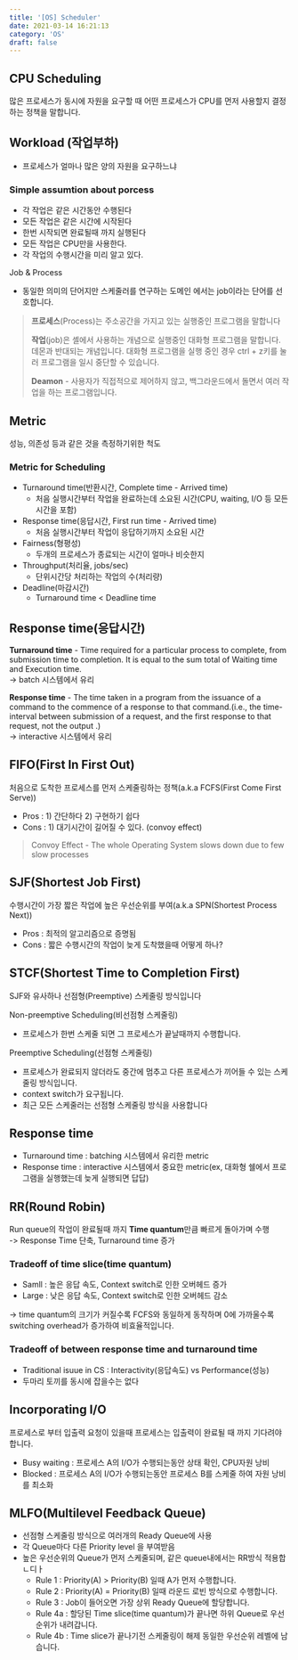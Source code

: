 ```yaml
---
title: '[OS] Scheduler'
date: 2021-03-14 16:21:13
category: 'OS'
draft: false
---
```


## CPU Scheduling

많은 프로세스가 동시에 자원을 요구할 때 어떤 프로세스가 CPU를 먼저 사용할지 결정하는 정책을 말합니다.

## Workload (작업부하)

- 프로세스가 얼마나 많은 양의 자원을 요구하느냐

### Simple assumtion about porcess

- 각 작업은 같은 시간동안 수행된다
- 모든 작업은 같은 시간에 시작된다
- 한번 시작되면 완료될때 까지 실행된다
- 모든 작업은 CPU만을 사용한다.
- 각 작업의 수행시간을 미리 알고 있다.

Job & Process

- 동일한 의미의 단어지만 스케줄러를 연구하는 도메인 에서는 job이라는 단어를 선호합니다.

>**프로세스**(Process)는 주소공간을 가지고 있는 실행중인 프로그램을 말합니다
>
>**작업**(job)은 셸에서 사용하는 개념으로 실행중인 대화형 프로그램을 말합니다. 데몬과 반대되는 개념입니다. 대화형 프로그램을 실행 중인 경우 ctrl + z키를 눌러 프로그램을 일시 중단할 수 있습니다.  
>
>**Deamon** - 사용자가 직접적으로 제어하지 않고, 백그라운드에서 돌면서 여러 작업을 하는 프로그램입니다.

## Metric

성능, 의존성 등과 같은 것을 측정하기위한 척도

### Metric for Scheduling

- Turnaround time(반환시간, Complete time - Arrived time)
  - 처음 실행시간부터 작업을 완료하는데 소요된 시간(CPU, waiting, I/O 등 모든 시간을 포함)
- Response time(응답시간, First run time - Arrived time)
  - 처음 실행시간부터 작업이 응답하기까지 소요된 시간
- Fairness(형평성)
  - 두개의 프로세스가 종료되는 시간이 얼마나 비슷한지
- Throughput(처리율, jobs/sec)
  - 단위시간당 처리하는 작업의 수(처리량)
- Deadline(마감시간)
  - Turnaround time < Deadline time

## Response time(응답시간)

**Turnaround time** - Time required for a particular process to complete, from submission time to completion. It is equal to the sum total of Waiting time and Execution time.  
-> batch 시스템에서 유리

**Response time** - The time taken in a program from the issuance of a command to the commence of a response to that command.(i.e., the time-interval between submission of a request, and the first response to that request, not the output .)  
-> interactive 시스템에서 유리

## FIFO(First In First Out)

처음으로 도착한 프로세스를 먼저 스케줄링하는 정책(a.k.a FCFS(First Come First Serve))

- Pros : 1) 간단하다 2) 구현하기 쉽다
- Cons : 1) 대기시간이 길어질 수 있다. (convoy effect)

>Convoy Effect -  The whole Operating System slows down due to few slow processes

## SJF(Shortest Job First)

수행시간이 가장 짧은 작업에 높은 우선순위를 부여(a.k.a SPN(Shortest Process Next))

- Pros : 최적의 알고리즘으로 증명됨
- Cons : 짧은 수행시간의 작업이 늦게 도착했을때 어떻게 하나?

## STCF(Shortest Time to Completion First)

SJF와 유사하나 선점형(Preemptive) 스케줄링 방식입니다

Non-preemptive Scheduling(비선점형 스케줄링)

- 프로세스가 한번 스케줄 되면 그 프로세스가 끝날때까지 수행합니다.

Preemptive Scheduling(선점형 스케줄링)

- 프로세스가 완료되지 않더라도 중간에 멈추고 다른 프로세스가 끼어들 수 있는 스케줄링 방식입니다.
- context switch가 요구됩니다.
- 최근 모든 스케줄러는 선점형 스케줄링 방식을 사용합니다

## Response time

- Turnaround time : batching 시스템에서 유리한 metric
- Response time : interactive 시스템에서 중요한 metric(ex, 대화형 쉘에서 프로그램을 실행했는데 늦게 실행되면 답답)

## RR(Round Robin)

Run queue의 작업이 완료될때 까지 **Time quantum**만큼 빠르게 돌아가며 수행  
-> Response Time 단축, Turnaround time 증가

### Tradeoff of time slice(time quantum)

- Samll : 높은 응답 속도, Context switch로 인한 오버헤드 증가
- Large : 낮은 응답 속도, Context switch로 인한 오버헤드 감소

-> time quantum의 크기가 커질수록 FCFS와 동일하게 동작하며 0에 가까울수록 switching overhead가 증가하여 비효율적입니다. 

### Tradeoff of between response time and turnaround time

- Traditional isuue in CS : Interactivity(응답속도) vs Performance(성능)
- 두마리 토끼를 동시에 잡을수는 없다

## Incorporating I/O

프로세스로 부터 입출력 요청이 있을때 프로세스는 입출력이 완료될 때 까지 기다려야 합니다. 

- Busy waiting : 프로세스 A의 I/O가 수행되는동안 상태 확인, CPU자원 낭비
- Blocked : 프로세스 A의 I/O가 수행되는동안 프로세스 B를 스케줄 하여 자원 낭비를 최소화

## MLFO(Multilevel Feedback Queue)

- 선점형 스케줄링 방식으로 여러개의 Ready Queue에 사용
- 각 Queue마다 다른 Priority level 을 부여받음
- 높은 우선순위의 Queue가 먼저 스케줄되며, 같은 queue내에서는 RR방식 적용합ㄴ디ㅏ
  - Rule 1 : Priority(A) > Priority(B) 일때 A가 먼저 수행합니다.
  - Rule 2 : Priority(A) = Priority(B) 일때 라운드 로빈 방식으로 수행합니다.
  - Rule 3 : Job이 들어오면 가장 상위 Ready Queue에 할당합니다.
  - Rule 4a : 할당된 Time slice(time quantum)가 끝나면 하위 Queue로 우선순위가 내려갑니다.
  - Rule 4b : Time slice가 끝나기전 스케줄링이 해제 동일한 우선순위 레벨에 남습니다.
